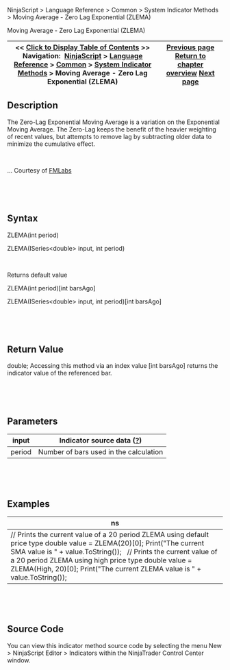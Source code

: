 ﻿


NinjaScript \> Language Reference \> Common \> System Indicator Methods \> Moving Average \- Zero Lag Exponential (ZLEMA)






















Moving Average \- Zero Lag Exponential (ZLEMA)







| \<\< [Click to Display Table of Contents](moving_average_-_zero_lag_expo.md) \>\> **Navigation:**     [NinjaScript](ninjascript.md) \> [Language Reference](language_reference_wip.md) \> [Common](common.md) \> [System Indicator Methods](indicators.md) \> Moving Average \- Zero Lag Exponential (ZLEMA) | [Previous page](moving_average_-_weighted_wma.md) [Return to chapter overview](indicators.md) [Next page](moving_average_convergence-divergence_macd.md) |
| --- | --- |











## Description


The Zero\-Lag Exponential Moving Average is a variation on the Exponential Moving Average. The Zero\-Lag keeps the benefit of the heavier weighting of recent values, but attempts to remove lag by subtracting older data to minimize the cumulative effect.


 


... Courtesy of [FMLabs](http://www.fmlabs.com/reference/default.htm?url=ZeroLagExpMA.md)


 


 


## Syntax


ZLEMA(int period)  

ZLEMA(ISeries\<double\> input, int period)


 


Returns default value  

ZLEMA(int period)\[int barsAgo]  

ZLEMA(ISeries\<double\> input, int period)\[int barsAgo]


 


 


## Return Value


double; Accessing this method via an index value \[int barsAgo] returns the indicator value of the referenced bar.


 


 


## Parameters




| input | Indicator source data ([?](valid_input_data_for_indicator.md)) |
| --- | --- |
| period | Number of bars used in the calculation |



 


 


## Examples




| ns |
| --- |
| // Prints the current value of a 20 period ZLEMA using default price type double value \= ZLEMA(20)\[0]; Print("The current SMA value is " \+ value.ToString());   // Prints the current value of a 20 period ZLEMA using high price type double value \= ZLEMA(High, 20)\[0]; Print("The current ZLEMA value is " \+ value.ToString()); |



 


 


## Source Code


You can view this indicator method source code by selecting the menu New \> NinjaScript Editor \> Indicators within the NinjaTrader Control Center window.









